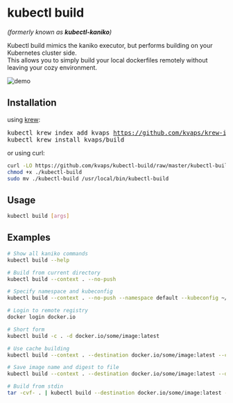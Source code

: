 # kubectl build
*(formerly known as **kubectl-kaniko**)*

Kubectl build mimics the kaniko executor, but performs building on your Kubernetes cluster side.  
This allows you to simply build your local dockerfiles remotely without leaving your cozy environment.

![demo](https://gist.githubusercontent.com/kvaps/7d823b727a87d244d1f25deb5ff592da/raw/13062e62deb269f9385bc1c995382a589c34f04b/kubectl-build.gif)

## Installation

using [krew](https://krew.sigs.k8s.io/):

<pre>
kubectl krew index add kvaps <a href="https://github.com/kvaps/krew-index">https://github.com/kvaps/krew-index</a>
kubectl krew install kvaps/build
</pre>

or using curl:

```bash
curl -LO https://github.com/kvaps/kubectl-build/raw/master/kubectl-build
chmod +x ./kubectl-build
sudo mv ./kubectl-build /usr/local/bin/kubectl-build
```

## Usage

```bash
kubectl build [args]
```

## Examples

```bash
# Show all kaniko commands
kubectl build --help

# Build from current directory
kubectl build --context . --no-push

# Specify namespace and kubeconfig
kubectl build --context . --no-push --namespace default --kubeconfig ~/.kube/someconfig

# Login to remote registry
docker login docker.io

# Short form
kubectl build -c . -d docker.io/some/image:latest

# Use cache building
kubectl build --context . --destination docker.io/some/image:latest --cache --cache-repo docker.io/some/cache

# Save image name and digest to file
kubectl build --context . --destination docker.io/some/image:latest --digest-file /tmp/digest --image-name-with-digest-file /tmp/image

# Build from stdin
tar -cvf- . | kubectl build --destination docker.io/some/image:latest --context tar://stdin
```
